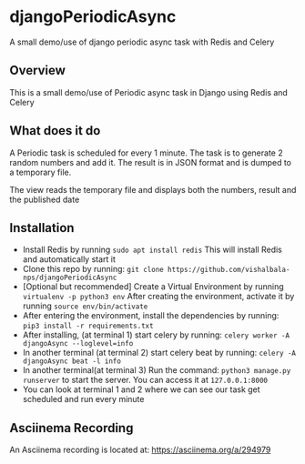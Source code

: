 # djangoPeriodicAsync
A small demo/use of django periodic async task with Redis and Celery
## Overview
This is a small demo/use of Periodic async task in Django using Redis and Celery
## What does it do
A Periodic task is scheduled for every 1 minute. The task is to generate 2 random numbers and add it. The result is in JSON format and is dumped to a temporary file.

The view reads the temporary file and displays both the numbers, result and the published date
## Installation
-   Install Redis by running  `sudo apt install redis`  This will install Redis and automatically start it
-   Clone this repo by running:  `git clone https://github.com/vishalbala-nps/djangoPeriodicAsync`
-   [Optional but recommended] Create a Virtual Environment by running  `virtualenv -p python3 env`  After creating the environment, activate it by running  `source env/bin/activate`
-   After entering the environment, install the dependencies by running:  `pip3 install -r requirements.txt`
-   After installing, (at terminal 1) start celery by running:  `celery worker -A djangoAsync --loglevel=info`
-   In another terminal (at terminal 2) start celery beat by running: `celery -A djangoAsync beat -l info`
-   In another terminal(at terminal 3) Run the command:  `python3 manage.py runserver`  to start the server. You can access it at  `127.0.0.1:8000`
- You can look at terminal 1 and 2 where we can see our task get scheduled and run every minute
## Asciinema Recording
An Asciinema recording is located at: https://asciinema.org/a/294979
